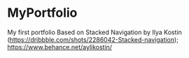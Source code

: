 # MyPortfolio
My first portfolio
Based on Stacked Navigation by Ilya Kostin (https://dribbble.com/shots/2286042-Stacked-navigation); https://www.behance.net/aylikostin/

